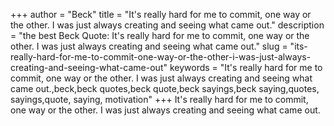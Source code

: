+++
author = "Beck"
title = "It's really hard for me to commit, one way or the other. I was just always creating and seeing what came out."
description = "the best Beck Quote: It's really hard for me to commit, one way or the other. I was just always creating and seeing what came out."
slug = "its-really-hard-for-me-to-commit-one-way-or-the-other-i-was-just-always-creating-and-seeing-what-came-out"
keywords = "It's really hard for me to commit, one way or the other. I was just always creating and seeing what came out.,beck,beck quotes,beck quote,beck sayings,beck saying,quotes, sayings,quote, saying, motivation"
+++
It's really hard for me to commit, one way or the other. I was just always creating and seeing what came out.
